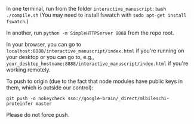 In one terminal, run from the folder `interactive_manuscript`:
```bash ./compile.sh```
(You may need to install fswatch with `sudo apt-get install fswatch`.)

In another, run
```python -m SimpleHTTPServer 8888```
from the repo root.

In your browser, you can go to
`localhost:8888/interactive_manuscript/index.html`
if you're running on your desktop or you can go to, e.g.,
`your_desktop_hostname:8888/interactive_manuscript/index.html`
if you're working remotely.

To push to origin (due to the fact that node modules have public keys in them, which is outside our control):

```git push -o nokeycheck sso://google-brain/_direct/mlbileschi-proteinfer master```

Please do not force push.
